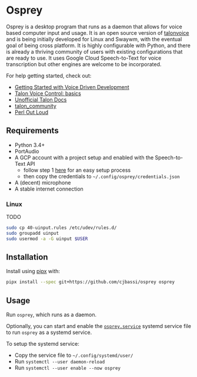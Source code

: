 # Osprey

Osprey is a desktop program that runs as a daemon that allows for voice based computer input and usage. It is an open source version of [talonvoice](https://talonvoice.com/) and is being initially developed for Linux and Swaywm, with the eventual goal of being cross platform. It is highly configurable with Python, and there is already a thriving community of users with existing configurations that are ready to use. It uses Google Cloud Speech-to-Text for voice transcription but other engines are welcome to be incorporated.

For help getting started, check out:

- [Getting Started with Voice Driven Development](https://whalequench.club/blog/2019/09/03/learning-to-speak-code.html)
- [Talon Voice Control: basics](https://www.youtube.com/watch?v=oB5TGMEhQp4&feature=youtu.be)
- [Unofficial Talon Docs](https://github.com/dwighthouse/unofficial-talonvoice-docs)
- [talon_community](https://github.com/dwiel/talon_community)
- [Perl Out Loud](https://www.youtube.com/watch?v=Mz3JeYfBTcY)

## Requirements

- Python 3.4+
- PortAudio
- A GCP account with a project setup and enabled with the Speech-to-Text API
	- follow step 1 [here](https://cloud.google.com/speech-to-text/docs/quickstart-client-libraries) for an easy setup process
	- then copy the credentials to `~/.config/osprey/credentials.json`
- A (decent) microphone
- A stable internet connection

### Linux

TODO

```bash
sudo cp 40-uinput.rules /etc/udev/rules.d/
sudo groupadd uinput
sudo usermod -a -G uinput $USER
```

## Installation

Install using [pipx](https://github.com/pipxproject/pipx) with:

```bash
pipx install --spec git+https://github.com/cjbassi/osprey osprey
```

## Usage

Run `osprey`, which runs as a daemon.

Optionally, you can start and enable the [`osprey.service`](./osprey.service) systemd service file to run `osprey` as a systemd service.

To setup the systemd service:

- Copy the service file to `~/.config/systemd/user/`
- Run `systemctl --user daemon-reload`
- Run `systemctl --user enable --now osprey`
